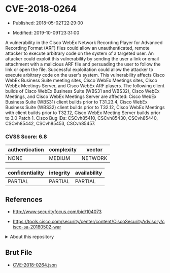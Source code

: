 # CVE-2018-0264

- Published: 2018-05-02T22:29:00

- Modified: 2019-10-09T23:31:00

A vulnerability in the Cisco WebEx Network Recording Player for Advanced Recording Format (ARF) files could allow an unauthenticated, remote attacker to execute arbitrary code on the system of a targeted user. An attacker could exploit this vulnerability by sending the user a link or email attachment with a malicious ARF file and persuading the user to follow the link or open the file. Successful exploitation could allow the attacker to execute arbitrary code on the user's system. This vulnerability affects Cisco WebEx Business Suite meeting sites, Cisco WebEx Meetings sites, Cisco WebEx Meetings Server, and Cisco WebEx ARF players. The following client builds of Cisco WebEx Business Suite (WBS31 and WBS32), Cisco WebEx Meetings, and Cisco WebEx Meetings Server are affected: Cisco WebEx Business Suite (WBS31) client builds prior to T31.23.4, Cisco WebEx Business Suite (WBS32) client builds prior to T32.12, Cisco WebEx Meetings with client builds prior to T32.12, Cisco WebEx Meeting Server builds prior to 3.0 Patch 1. Cisco Bug IDs: CSCvh85410, CSCvh85430, CSCvh85440, CSCvh85442, CSCvh85453, CSCvh85457.

### CVSS Score: **6.8**

| authentication | complexity | vector |
| --- | --- | --- |
| NONE | MEDIUM | NETWORK |

| confidentiality | integrity | availability |
| --- | --- | --- |
| PARTIAL | PARTIAL | PARTIAL |

## References

* http://www.securityfocus.com/bid/104073

* https://tools.cisco.com/security/center/content/CiscoSecurityAdvisory/cisco-sa-20180502-war

<details>
<summary>About this repository</summary> 

  This repository is part of the project [Live Hack CVE](https://github.com/Live-Hack-CVE). Main website can be found [www.live-hack.org](https://www.live-hack.org) 
  
  Made by [Sn0wAlice](https://github.com/Sn0wAlice) for the people that care about security and need to have a feed of the latest CVEs. Hope you enjoy it, don't forget to star the repo and follow me on [Twitter](https://twitter.com/Sn0wAlice) and [Github](https://github.com/Sn0wAlice). And that is my [personnal website](https://www.alice-snow.me/)

  - [Home Page](https://github.com/Live-Hack-CVE)
  - [Framework](https://github.com/Live-Hack-CVE/cve-framework)
  - [CVE database](https://github.com/Live-Hack-CVE/full_database)
  - [Changelog](https://github.com/Live-Hack-CVE/Changelog)
</details>

## Brut File

* [CVE-2018-0264.json](https://raw.githubusercontent.com/Live-Hack-CVE/full_database/main/cves/2018/CVE-2018-0264.json)


